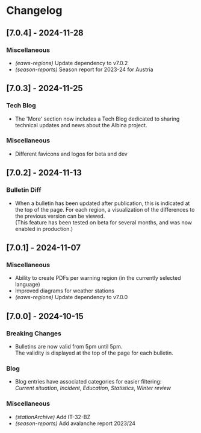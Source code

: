# Changelog

<!-- To update, run `yarn changelog`. -->

## [7.0.4] - 2024-11-28

### Miscellaneous

- _(eaws-regions)_ Update dependency to v7.0.2
- _(season-reports)_ Season report for 2023-24 for Austria

## [7.0.3] - 2024-11-25

### Tech Blog

- The 'More' section now includes a Tech Blog dedicated to sharing technical updates and
  news about the Albina project.

### Miscellaneous

- Different favicons and logos for beta and dev

## [7.0.2] - 2024-11-13

### Bulletin Diff

- When a bulletin has been updated after publication, this is indicated at the top of the page. For each region, a visualization of the differences to the previous version can be viewed.  
  (This feature has been tested on beta for several months, and was now enabled in production.)

## [7.0.1] - 2024-11-07

### Miscellaneous

- Ability to create PDFs per warning region (in the currently selected language)
- Improved diagrams for weather stations
- _(eaws-regions)_ Update dependency to v7.0.0

## [7.0.0] - 2024-10-15

### Breaking Changes

- Bulletins are now valid from 5pm until 5pm.  
  The validity is displayed at the top of the page for each bulletin.

### Blog

- Blog entries have associated categories for easier filtering:  
  _Current situation_, _Incident_, _Education_, _Statistics_, _Winter review_

### Miscellaneous

- _(stationArchive)_ Add IT-32-BZ
- _(season-reports)_ Add avalanche report 2023/24
